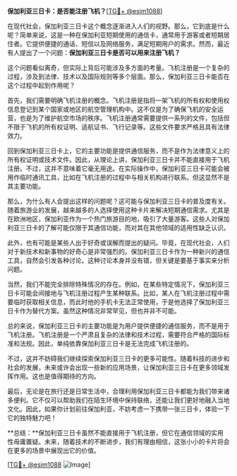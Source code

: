 **保加利亚三日卡：是否能注册飞机？**[[TG💪+ @esim1088](https://t.me/s/esim1088)]

在现代社会，保加利亚三日卡这个概念逐渐进入人们的视野。那么，它到底是什么呢？简单来说，这是一种在保加利亚短期使用的通信卡，通常用于游客或者短期居住者。它提供便捷的通话、短信以及网络服务，满足短期用户的需求。然而，最近有人提出了一个问题：**保加利亚三日卡是否可以用来注册飞机？**

这个问题看似离奇，但实际上背后可能涉及多方面的考量。飞机注册是一个复杂的过程，涉及到法律、技术以及国际规则等多个层面。那么，保加利亚三日卡能否在这个过程中起到作用呢？

首先，我们需要明确飞机注册的概念。飞机注册是指将一架飞机的所有权和使用权信息登记到某个国家或地区的航空管理机构中。这不仅是为了确保飞机的安全运营，也是为了维护航空市场的秩序。飞机注册通常需要提供一系列的文件，包括但不限于飞机的所有权证明、适航证书、飞行记录等。这些文件要求严格且具有法律效力。

回到保加利亚三日卡上，它的主要功能是提供通信服务，而不是作为法律意义上的所有权证明或技术文件。因此，从理论上讲，保加利亚三日卡并不能直接用于飞机注册。不过，这并不意味着它毫无用途。在实际操作中，保加利亚三日卡可能会被用作临时通讯工具，比如在飞机注册的过程中与相关机构进行联系。但这显然不是其主要功能。

那么，为什么有人会提出这样的问题呢？这可能与保加利亚三日卡的普及度有关。随着旅游业的发展，越来越多的人选择使用这种卡片来解决短期通信需求。尤其是在欧洲地区，保加利亚作为一个热门旅游目的地，吸引了大量游客。这些人对保加利亚三日卡的了解可能仅限于其通信功能，而对其在其他领域的适用性缺乏认识。

此外，也有可能是某些人出于好奇或误解而提出的疑问。毕竟，在现代社会，人们对于新技术和新事物的好奇心是非常强烈的。保加利亚三日卡作为一种新兴的通信工具，自然会引发各种讨论。这种讨论本身并没有错，但关键是要基于事实来分析问题。

当然，我们不能完全排除特殊情况的存在。例如，在某些特定情况下，保加利亚三日卡可能会间接地与飞机注册过程产生某种联系。比如，某人在飞机注册过程中需要临时获取相关信息，而此时他的手机卡无法正常使用，于是他选择了保加利亚三日卡作为替代方案。虽然这种情况非常罕见，但也并非不可能。

总的来说，保加利亚三日卡的主要功能是为用户提供便捷的通信服务，而不是用于飞机注册。飞机注册是一个严肃且复杂的法律和技术过程，需要符合严格的国际标准和法规。因此，单纯依靠保加利亚三日卡是无法完成飞机注册的。

不过，这并不妨碍我们继续探索保加利亚三日卡的更多可能性。随着科技的进步和社会的发展，未来或许会出现一些新的应用场景，让保加利亚三日卡在更多领域发挥作用。这也是值得期待的方向。

最后，无论是在旅行还是日常生活中，合理利用保加利亚三日卡都能为我们带来诸多便利。它不仅可以帮助我们在陌生环境中保持联络，还能让我们更好地融入当地文化。因此，如果你计划前往保加利亚，不妨考虑一下携带一张三日卡，体验一下它的独特魅力吧！

**总结：**保加利亚三日卡虽然不能直接用于飞机注册，但它在通信领域的实用性毋庸置疑。未来，随着技术的不断进步，我们有理由相信，这张小小的卡片将会在更多的场景中展现出它的价值。

[[TG💪+ @esim1088](https://t.me/s/esim1088) ![Image](https://i.postimg.cc/4NQfJmqS/Snipaste-2025-05-13-00-14-12.png)]